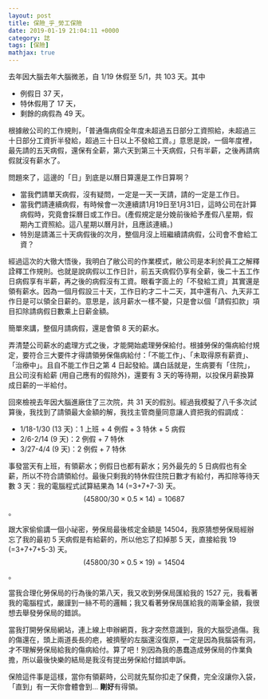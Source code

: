 ```yaml
---
layout: post
title: 保險_乎_勞工保險
date: 2019-01-19 21:04:11 +0000
category: 誌
tags: [保險]
mathjax: true
---
```



去年因大腦去年大腦微恙，自 1/19 休假至 5/1，共 103 天。其中
* 例假日 37 天，
* 特休假用了 17 天，
* 剩餘的病假為 49 天。

根據敝公司的工作規則，「普通傷病假全年度未超過五日部分工資照給，未超過三十日部分工資折半發給，超過三十日以上不發給工資。」意思是說，一個年度裡，最先請的五天病假，還保有全薪，第六天到第三十天病假，只有半薪，之後再請病假就沒有薪水了。

<!--more-->
問題來了，這邊的「日」到底是以曆日算還是工作日算啊？
+ 當我們請單天病假，沒有疑問，一定是一天一天請，請的一定是工作日。
+ 當我們請連續病假，有時候會一次連續請1月19日至1月31日，這時公司在計算病假時，究竟會採曆日或工作日。(產假規定是分娩前後給予產假八星期，假期內工資照給。這八星期以曆月計，且應該連續。)
+ 特別是請滿三十天病假後的次月，整個月沒上班繼續請病假，公司會不會給工資？

經過這次的大徹大悟後，我明白了敝公司的作業模式，敝公司是本利於員工之解釋詮釋工作規則。也就是說病假以工作日計，前五天病假仍享有全薪，後二十五工作日病假享有半薪，再之後的病假沒有工資。眼看字面上的「不發給工資」其實還是領有薪水。因為一個月假設三十天，工作日約才二十二天，其中還有八、九天非工作日是可以領全日薪的。意思是，該月薪水一樣不變，只是會以個「請假扣款」項目扣除請病假日數乘上日薪金額。

簡單來講，整個月請病假，還是會領 8 天的薪水。

弄清楚公司薪水的處理方式之後，才能開始處理勞保給付。根據勞保的傷病給付規定，要符合三大要件才得請領勞保傷病給付：「不能工作」、「未取得原有薪資」、「治療中」。且自不能工作日之第 4 日起發給。講白話就是，生病要有「住院」，且公司沒有給薪 (用自己應有的假除外)，還要有 3 天的等待期，以投保月薪換算成日薪的一半給付。

回來檢視去年因大腦進廠住了三次院，共 31 天的假別。經過我模擬了八千多次試算後，我找到了請領最大金額的解，我找主管商量同意讓人資把我的假調成：
* 1/18-1/30 (13 天)：1 上班 + 4 例假 + 3 特休 + 5 病假
* 2/6-2/14 (9 天)：2 例假 + 7 特休
* 3/27-4/4 (9 天)：2 例假 + 7 特休

事發當天有上班，有領薪水；例假日也都有薪水；另外最先的 5 日病假也有全薪，所以不符合請領給付。最後只剩我的特休假住院日數才有給付，再扣除等待天數 3 天：我的電腦程式試算結果為 14 (=3+7+7-3) 天。 $$(45800/30\times 0.5\times 14)=10687$$。

跟大家偷偷講一個小祕密，勞保局最後核定金額是 14504，我原猜想勞保局經辦忘了我的最初 5 天病假是有給薪的，所以他忘了扣掉那 5 天，直接給我 19 (=3+7+7+5-3) 天。$$(45800/30\times 0.5\times 19)=14504$$。

當我合理化勞保局的行為後的第八天，我又收到勞保局匯給我的 1527 元，我看著我的電腦程式，嚴謹到一絲不苟的邏輯；我又看著勞保局匯給我的兩筆金額，我很想去舉發勞保局的錯誤。

當我打開勞保局網站，連上線上申辦網頁，我才突然意識到，我的大腦受過傷。我的傷還在，頭上兩道長長的疤，被擠壓的左腦還沒復原，一定是因為我腦袋有洞，才不理解勞保局給我的傷病給付。算了吧！別因為我的愚蠢造成勞保局的作業負擔，所以最後快樂的結局是我沒有提出勞保給付錯誤申訴。

保險這件事是這樣，當你有領薪時，公司就先幫你扣走了保費，完全沒讓你入袋，「直到」有一天你會體會到… **剛好**有得領。
